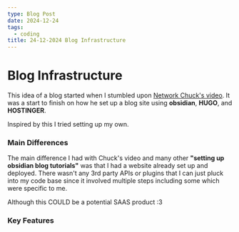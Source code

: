 ```yaml
---
type: Blog Post
date: 2024-12-24
tags:
  - coding
title: 24-12-2024 Blog Infrastructure
---
```

# Blog Infrastructure
This idea of a blog started when I stumbled upon [Network Chuck's video](https://www.youtube.com/watch?v=dnE7c0ELEH8&ab_channel=NetworkChuck). It was a start to finish on how he set up a blog site using **obsidian**, **HUGO**, and **HOSTINGER**. 

Inspired by this I tried setting up my own. 

### Main Differences 
The main difference I had with Chuck's video and many other **"setting up obsidian blog tutorials"** was that I had a website already set up and deployed. There wasn't any 3rd party APIs or plugins that I can just pluck into my code base since it involved multiple steps including some which were specific to me. 

Although this COULD be a potential SAAS product :3 
### Key Features 


